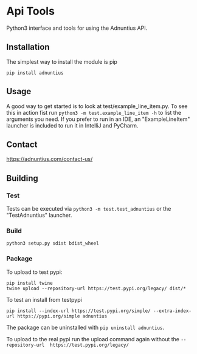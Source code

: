 # Api Tools

Python3 interface and tools for using the Adnuntius API.

## Installation

The simplest way to install the module is pip
```
pip install adnuntius
```

## Usage

A good way to get started is to look at test/example_line_item.py. 
To see this in action fist run `python3 -m test.example_line_item -h` to list the arguments you need. 
If you prefer to run in an IDE, an "ExampleLineItem" launcher is included to run it in IntelliJ and PyCharm.

## Contact

https://adnuntius.com/contact-us/

## Building

### Test

Tests can be executed via `python3 -m test.test_adnuntius` or the "TestAdnuntius" launcher.

### Build

```
python3 setup.py sdist bdist_wheel
```

### Package

To upload to test pypi:
```
pip install twine
twine upload --repository-url https://test.pypi.org/legacy/ dist/*
```

To test an install from testpypi
```
pip install --index-url https://test.pypi.org/simple/ --extra-index-url https://pypi.org/simple adnuntius
```

The package can be uninstalled with `pip uninstall adnuntius`.

To upload to the real pypi run the upload command again without the `--repository-url  https://test.pypi.org/legacy/`

